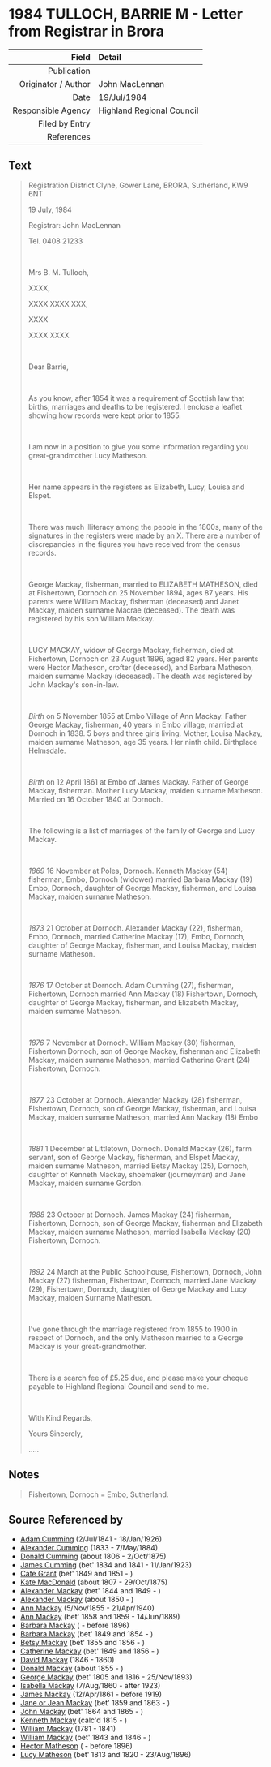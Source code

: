 ﻿---
layout: page
permalink: /sources/s94133243
---

# 1984 TULLOCH, BARRIE M - Letter from Registrar in Brora

Field | Detail
---:|:---
Publication | 
Originator / Author | John MacLennan
Date | 19/Jul/1984
Responsible Agency | Highland Regional Council
Filed by Entry | 
References | 

## Text

> Registration District Clyne, Gower Lane, BRORA, Sutherland, KW9 6NT
>
> 19 July, 1984
>
> Registrar: John MacLennan
>
> Tel. 0408 21233
>
> <br/>
>
> Mrs B. M. Tulloch,
>
> XXXX,
>
> XXXX XXXX XXX,
>
> XXXX
>
> XXXX XXXX
>
> <br/>
>
> Dear Barrie,
>
> <br/>
>
> As you know, after 1854 it was a requirement of Scottish law that births, marriages and deaths to be registered. I enclose a leaflet showing how records were kept prior to 1855.
>
> <br/>
>
> I am now in a position to give you some information regarding you great-grandmother Lucy Matheson.
>
> <br/>
>
> Her name appears in the registers as Elizabeth, Lucy, Louisa and Elspet.
>
> <br/>
>
> There was much illiteracy among the people in the 1800s, many of the signatures in the registers were made by an X. There are a number of discrepancies in the figures you have received from the census records.
>
> <br/>
>
> George Mackay, fisherman, married to ELIZABETH MATHESON, died at Fishertown, Dornoch on 25 November 1894, ages 87 years. His parents were William Mackay, fisherman (deceased) and Janet Mackay, maiden surname Macrae (deceased). The death was registered by his son William Mackay.
>
> <br/>
>
> LUCY MACKAY, widow of George Mackay, fisherman, died at Fishertown, Dornoch on 23 August 1896, aged 82 years. Her parents were Hector Matheson, crofter (deceased), and Barbara Matheson, maiden surname Mackay (deceased). The death was registered by John Mackay's son-in-law.
>
> <br/>
>
> _Birth_ on 5 November 1855 at Embo Village of Ann Mackay. Father George Mackay, fisherman, 40 years in Embo village, married at Dornoch in 1838. 5 boys and three girls living. Mother, Louisa Mackay, maiden surname Matheson, age 35 years. Her ninth child. Birthplace Helmsdale.
>
> <br/>
>
> _Birth_ on 12 April 1861 at Embo of James Mackay. Father of George Mackay, fisherman. Mother Lucy Mackay, maiden surname Matheson. Married on 16 October 1840 at Dornoch.
>
> <br/>
>
> The following is a list of marriages of the family of George and Lucy Mackay.
>
> <br/>
>
> _1869_ 16 November at Poles, Dornoch. Kenneth Mackay (54) fisherman, Embo, Dornoch (widower) married Barbara Mackay (19) Embo, Dornoch, daughter of George Mackay, fisherman, and Louisa Mackay, maiden surname Matheson.
>
> <br/>
>
> _1873_ 21 October at Dornoch. Alexander Mackay (22), fisherman, Embo, Dornoch, married Catherine Mackay (17), Embo, Dornoch, daughter of George Mackay, fisherman, and Louisa Mackay, maiden surname Matheson.
>
> <br/>
>
> _1876_ 17 October at Dornoch. Adam Cumming (27), fisherman, Fishertown, Dornoch married Ann Mackay (18) Fishertown, Dornoch, daughter of George Mackay, fisherman, and Elizabeth Mackay, maiden surname Matheson.
>
> <br/>
>
> _1876_ 7 November at Dornoch. William Mackay (30) fisherman, Fishertown Dornoch, son of George Mackay, fisherman and Elizabeth Mackay, maiden surname Matheson, married Catherine Grant (24) Fishertown, Dornoch.
>
> <br/>
>
> _1877_ 23 October at Dornoch. Alexander Mackay (28) fisherman, FIshertown, Dornoch, son of George Mackay, fisherman, and Louisa Mackay, maiden surname Matheson, married Ann Mackay (18) Embo
>
> <br/>
>
> _1881_ 1 December at Littletown, Dornoch. Donald Mackay (26), farm servant, son of George Mackay, fisherman, and Elspet Mackay, maiden surname Matheson, married Betsy Mackay (25), Dornoch, daughter of Kenneth Mackay, shoemaker (journeyman) and Jane Mackay, maiden surname Gordon.
>
> <br/>
>
> _1888_ 23 October at Dornoch. James Mackay (24) fisherman, Fishertown, Dornoch, son of George Mackay, fisherman and Elizabeth Mackay, maiden surname Matheson, married Isabella Mackay (20) Fishertown, Dornoch.
>
> <br/>
>
> _1892_ 24 March at the Public Schoolhouse, Fishertown, Dornoch, John Mackay (27) fisherman, Fishertown, Dornoch, married Jane Mackay (29), Fishertown, Dornoch, daughter of George Mackay and Lucy Mackay, maiden Surname Matheson.
>
> <br/>
>
> I've gone through the marriage registered from 1855 to 1900 in respect of Dornoch, and the only Matheson married to a George Mackay is your great-grandmother.
>
> <br/>
>
> There is a search fee of £5.25 due, and please make your cheque payable to Highland Regional Council and send to me.
>
> <br/>
>
> With Kind Regards,
>
> Yours Sincerely,
>
> .....
>

## Notes

> Fishertown, Dornoch = Embo, Sutherland.
>


## Source Referenced by

* [Adam Cumming](../people/@55409960@-adam-cumming-b1841-7-2-d1926-1-18.md) (2/Jul/1841 - 18/Jan/1926)
* [Alexander Cumming](../people/@7028096@-alexander-cumming-b1833-d1884-5-7.md) (1833 - 7/May/1884)
* [Donald Cumming](../people/@45726416@-donald-cumming-b1806-d1875-10-2.md) (about 1806 - 2/Oct/1875)
* [James Cumming](../people/@66384942@-james-cumming-b1834~1841-d1923-1-11.md) (bet' 1834 and 1841 - 11/Jan/1923)
* [Cate Grant](../people/@89641618@-cate-grant-b1849~1851-d.md) (bet' 1849 and 1851 - )
* [Kate MacDonald](../people/@28255030@-kate-macdonald-b1807-d1875-10-29.md) (about 1807 - 29/Oct/1875)
* [Alexander Mackay](../people/@2381836@-alexander-mackay-b1844~1849-d.md) (bet' 1844 and 1849 - )
* [Alexander Mackay](../people/@25433155@-alexander-mackay-b1850-d.md) (about 1850 - )
* [Ann Mackay](../people/@74868546@-ann-mackay-b1855-11-5-d1940-4-21.md) (5/Nov/1855 - 21/Apr/1940)
* [Ann Mackay](../people/@85130771@-ann-mackay-b1858~1859-d1889-6-14.md) (bet' 1858 and 1859 - 14/Jun/1889)
* [Barbara Mackay](../people/@61459684@-barbara-mackay-b-d1896.md) ( - before 1896)
* [Barbara Mackay](../people/@52409786@-barbara-mackay-b1849~1854-d.md) (bet' 1849 and 1854 - )
* [Betsy Mackay](../people/@49855242@-betsy-mackay-b1855~1856-d.md) (bet' 1855 and 1856 - )
* [Catherine Mackay](../people/@26872816@-catherine-mackay-b1849~1856-d.md) (bet' 1849 and 1856 - )
* [David Mackay](../people/@46263680@-david-mackay-b1846-d1860.md) (1846 - 1860)
* [Donald Mackay](../people/@32633938@-donald-mackay-b1855-d.md) (about 1855 - )
* [George Mackay](../people/@33764614@-george-mackay-b1805~1816-d1893-11-25.md) (bet' 1805 and 1816 - 25/Nov/1893)
* [Isabella Mackay](../people/@32797554@-isabella-mackay-b1860-8-7-d1923.md) (7/Aug/1860 - after 1923)
* [James Mackay](../people/@60572122@-james-mackay-b1861-4-12-d1919.md) (12/Apr/1861 - before 1919)
* [Jane or Jean Mackay](../people/@4172390@-jane-or-jean-mackay-b1859~1863-d.md) (bet' 1859 and 1863 - )
* [John Mackay](../people/@15814480@-john-mackay-b1864~1865-d.md) (bet' 1864 and 1865 - )
* [Kenneth Mackay](../people/@21362348@-kenneth-mackay-b1815-d.md) (calc'd 1815 - )
* [William Mackay](../people/@69114879@-william-mackay-b1781-d1841.md) (1781 - 1841)
* [William Mackay](../people/@99871003@-william-mackay-b1843~1846-d.md) (bet' 1843 and 1846 - )
* [Hector Matheson](../people/@28800527@-hector-matheson-b-d1896.md) ( - before 1896)
* [Lucy Matheson](../people/@67811996@-lucy-matheson-b1813~1820-d1896-8-23.md) (bet' 1813 and 1820 - 23/Aug/1896)
